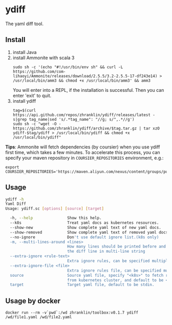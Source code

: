 # ydiff
The yaml diff tool.

## Install
1. install Java
2. install Ammonite with scala 3
    ```
    sudo sh -c '(echo "#!/usr/bin/env sh" && curl -L https://github.com/com-lihaoyi/Ammonite/releases/download/2.5.5/3.2-2.5.5-17-df243e14) > /usr/local/bin/amm3 && chmod +x /usr/local/bin/amm3' && amm3
    ```
   You will enter into a REPL, if the installation is successful. Then you can enter 'exit' to quit.
3. install ydiff
    ```
    tag=$(curl https://api.github.com/repos/zhranklin/ydiff/releases/latest -s|grep tag_name|sed 's/.*tag_name": "//g; s/",.*//g')
    sudo sh -c "wget -O - https://github.com/zhranklin/ydiff/archive/$tag.tar.gz | tar xzO ydiff-$tag/ydiff > /usr/local/bin/ydiff && chmod +x /usr/local/bin/ydiff"
    ```

**Tips**: Ammonite will fetch dependencies (by coursier) when you use ydiff first time, which takes a few minutes.
To accelerate this process, you can specify your maven repository in `COURSIER_REPOSITORIES` environment, e.g.:

```
export COURSIER_REPOSITORIES='https://maven.aliyun.com/nexus/content/groups/public|sonatype:snapshots|sonatype:releases'
```

## Usage
```bash
ydiff -h
Yaml Diff
Usage: ydiff.sc [options] [source] [target]

  -h, --help               Show this help.
  --k8s                    Treat yaml docs as kubernetes resources.
  --show-new               Show complete yaml text of new yaml docs.
  --show-removed           Show complete yaml text of removed yaml docs.
  --no-ignore              Don't use default ignore list.(k8s only)
  -m, --multi-lines-around <lines>
                           How many lines should be printed before and after
                           the diff line in multi-line string
  --extra-ignore <rule-text>
                           Extra ignore rules, can be specified multiple times.
  --extra-ignore-file <file>
                           Extra ignore rules file, can be specified multiple times.
  source                   Source yaml file, specify "<k8s>" to fetch resource
                           from kubernetes cluster, and default to be <k8s>.
  target                   Target yaml file, default to be stdin.
```

## Usage by docker

```
docker run --rm -v`pwd`:/wd zhranklin/toolbox:v0.1.7 ydiff /wd/file1.yaml /wd/file2.yaml
```
